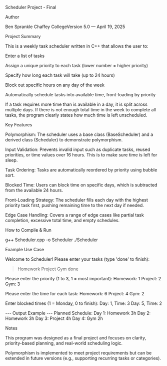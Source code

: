 Scheduler Project - Final

Author

Ben Sprankle Chaffey CollegeVersion 5.0 — April 19, 2025

Project Summary

This is a weekly task scheduler written in C++ that allows the user to:

Enter a list of tasks

Assign a unique priority to each task (lower number = higher priority)

Specify how long each task will take (up to 24 hours)

Block out specific hours on any day of the week

Automatically schedule tasks into available time, front-loading by priority

If a task requires more time than is available in a day, it is split across multiple days. If there is not enough total time in the week to complete all tasks, the program clearly states how much time is left unscheduled.

Key Features

Polymorphism: The scheduler uses a base class (BaseScheduler) and a derived class (Scheduler) to demonstrate polymorphism.

Input Validation: Prevents invalid input such as duplicate tasks, reused priorities, or time values over 16 hours. This is to make sure time is left for sleep.

Task Ordering: Tasks are automatically reordered by priority using bubble sort.

Blocked Time: Users can block time on specific days, which is subtracted from the available 24 hours.

Front-Loading Strategy: The scheduler fills each day with the highest priority task first, pushing remaining time to the next day if needed.

Edge Case Handling: Covers a range of edge cases like partial task completion, excessive total time, and empty schedules.

How to Compile & Run

g++ Scheduler.cpp -o Scheduler
./Scheduler

Example Use Case

Welcome to Scheduler!
Please enter your tasks (type 'done' to finish):
> Homework
> Project
> Gym
> done

Please enter the priority (1 to 3, 1 = most important):
Homework: 1
Project: 2
Gym: 3

Please enter the time for each task:
Homework: 6
Project: 4
Gym: 2

Enter blocked times (1 = Monday, 0 to finish):
Day: 1, Time: 3
Day: 5, Time: 2

--- Output Example ---
Planned Schedule:
Day 1: Homework 3h
Day 2: Homework 3h
Day 3: Project 4h
Day 4: Gym 2h

Notes

This program was designed as a final project and focuses on clarity, priority-based planning, and real-world scheduling logic.

Polymorphism is implemented to meet project requirements but can be extended in future versions (e.g., supporting recurring tasks or categories).
